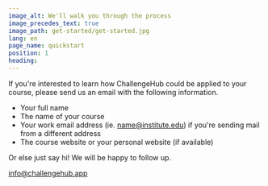 ```yaml
---
image_alt: We'll walk you through the process
image_precedes_text: true
image_path: get-started/get-started.jpg
lang: en
page_name: quickstart
position: 1
heading:
---
```


If you're interested to learn how ChallengeHub could be applied to your course, please send us an email with the following information.

- Your full name
- The name of your course
- Your work email address (ie. name@institute.edu) if you're sending mail from a different address
- The course website or your personal website (if available)

Or else just say hi!
We will be happy to follow up.

<a href="mailto:info@challengehub.app">info@challengehub.app</a>
